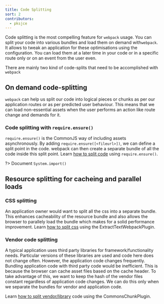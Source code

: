 ```yaml
---
title: Code Splitting
sort: 2
contributors:
  - pksjce
---
```


Code splitting is the most compelling feature for  `webpack` usage. You can split your code into various bundles and load them on demand with`webpack`. It allows to tweak an application for these optimisations using the configuration.
You can load them at a later time in your code or in a specific route only or on an event from the user even.

There are mainly two kind of code-splits that need to be accomplished with `webpack`

## On demand code-splitting

`webpack` can help us split our code into logical pieces or chunks as per our application routes or as per predicted user behaviour. This means that we can load non-essential assets when the user performs an action like route change and demands for it.

### Code splitting with `require.ensure()`

`require.ensure()` is the CommonJS way of including assets asynchronously. By adding `require.ensure([<fileurl>])`, we can define a split point in the code. webpack can then create a separate bundle of all the code inside this split point.
Learn [how to split code](/guides/code-splitting-require) using `require.ensure()`.

?> Document `System.import()`

## Resource splitting for cacheing and parallel loads

### CSS splitting

An application owner would want to split all the css into a separate bundle. This enhances cacheability of the resource bundle and also allows the browser to parallely load the bundle which makes for a solid performance improvement.
Learn [how to split css](/guides/code-splitting-css) using the ExtractTextWebpackPlugin.

### Vendor code splitting

A typical application uses third party libraries for framework/functionality needs. Particular versions of these libraries are used and code here does not change often. However, the application code changes frequently. Bundling application code with third party code would be inefficient. This is because the browser can cache asset files based on the cache header. To take advantage of this, we want to keep the hash of the vendor files constant regardless of application code changes. We can do this only when we separate the bundles for vendor and application code.

Learn [how to split vendor/library](/guides/code-splitting-libraries) code using the CommonsChunkPlugin.